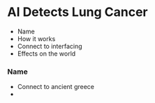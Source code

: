 # AI Detects Lung Cancer
 - Name
 - How it works
 - Connect to interfacing
 - Effects on the world

### Name
 - Connect to ancient greece
 - 